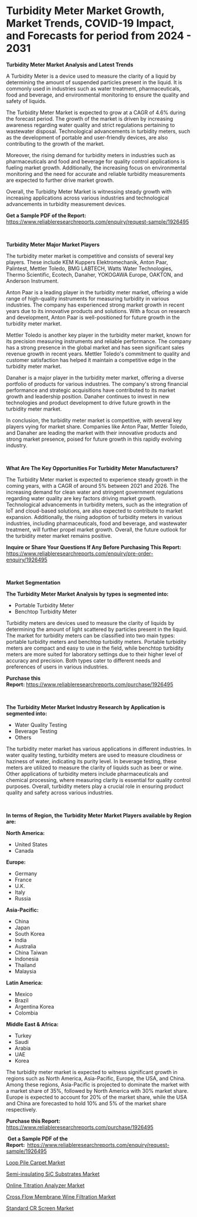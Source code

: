 <p><h1>Turbidity Meter Market Growth, Market Trends, COVID-19 Impact, and Forecasts for period from 2024 - 2031</h1></p><p><strong>Turbidity Meter Market Analysis and Latest Trends</strong></p>
<p><p>A Turbidity Meter is a device used to measure the clarity of a liquid by determining the amount of suspended particles present in the liquid. It is commonly used in industries such as water treatment, pharmaceuticals, food and beverage, and environmental monitoring to ensure the quality and safety of liquids.</p><p>The Turbidity Meter Market is expected to grow at a CAGR of 4.6% during the forecast period. The growth of the market is driven by increasing awareness regarding water quality and strict regulations pertaining to wastewater disposal. Technological advancements in turbidity meters, such as the development of portable and user-friendly devices, are also contributing to the growth of the market.</p><p>Moreover, the rising demand for turbidity meters in industries such as pharmaceuticals and food and beverage for quality control applications is fueling market growth. Additionally, the increasing focus on environmental monitoring and the need for accurate and reliable turbidity measurements are expected to further drive market growth.</p><p>Overall, the Turbidity Meter Market is witnessing steady growth with increasing applications across various industries and technological advancements in turbidity measurement devices.</p></p>
<p><strong>Get a Sample PDF of the Report:&nbsp;</strong> <a href="https://www.reliableresearchreports.com/enquiry/request-sample/1926495">https://www.reliableresearchreports.com/enquiry/request-sample/1926495</a></p>
<p>&nbsp;</p>
<p><strong>Turbidity Meter Major Market Players</strong></p>
<p><p>The turbidity meter market is competitive and consists of several key players. These include KEM Kuppers Elektromechanik, Anton Paar, Palintest, Mettler Toledo, BMG LABTECH, Watts Water Technologies, Thermo Scientific, Ecotech, Danaher, YOKOGAWA Europe, OAKTON, and Anderson Instrument.</p><p>Anton Paar is a leading player in the turbidity meter market, offering a wide range of high-quality instruments for measuring turbidity in various industries. The company has experienced strong market growth in recent years due to its innovative products and solutions. With a focus on research and development, Anton Paar is well-positioned for future growth in the turbidity meter market.</p><p>Mettler Toledo is another key player in the turbidity meter market, known for its precision measuring instruments and reliable performance. The company has a strong presence in the global market and has seen significant sales revenue growth in recent years. Mettler Toledo's commitment to quality and customer satisfaction has helped it maintain a competitive edge in the turbidity meter market.</p><p>Danaher is a major player in the turbidity meter market, offering a diverse portfolio of products for various industries. The company's strong financial performance and strategic acquisitions have contributed to its market growth and leadership position. Danaher continues to invest in new technologies and product development to drive future growth in the turbidity meter market.</p><p>In conclusion, the turbidity meter market is competitive, with several key players vying for market share. Companies like Anton Paar, Mettler Toledo, and Danaher are leading the market with their innovative products and strong market presence, poised for future growth in this rapidly evolving industry.</p></p>
<p>&nbsp;</p>
<p><strong>What Are The Key Opportunities For Turbidity Meter Manufacturers?</strong></p>
<p><p>The Turbidity Meter market is expected to experience steady growth in the coming years, with a CAGR of around 5% between 2021 and 2026. The increasing demand for clean water and stringent government regulations regarding water quality are key factors driving market growth. Technological advancements in turbidity meters, such as the integration of IoT and cloud-based solutions, are also expected to contribute to market expansion. Additionally, the rising adoption of turbidity meters in various industries, including pharmaceuticals, food and beverage, and wastewater treatment, will further propel market growth. Overall, the future outlook for the turbidity meter market remains positive.</p></p>
<p><strong>Inquire or Share Your Questions If Any Before Purchasing This Report:</strong> <a href="https://www.reliableresearchreports.com/enquiry/pre-order-enquiry/1926495">https://www.reliableresearchreports.com/enquiry/pre-order-enquiry/1926495</a></p>
<p>&nbsp;</p>
<p><strong>Market Segmentation</strong></p>
<p><strong>The Turbidity Meter Market Analysis by types is segmented into:</strong></p>
<p><ul><li>Portable Turbidity Meter</li><li>Benchtop Turbidity Meter</li></ul></p>
<p><p>Turbidity meters are devices used to measure the clarity of liquids by determining the amount of light scattered by particles present in the liquid. The market for turbidity meters can be classified into two main types: portable turbidity meters and benchtop turbidity meters. Portable turbidity meters are compact and easy to use in the field, while benchtop turbidity meters are more suited for laboratory settings due to their higher level of accuracy and precision. Both types cater to different needs and preferences of users in various industries.</p></p>
<p><strong>Purchase this Report:&nbsp;</strong><a href="https://www.reliableresearchreports.com/purchase/1926495">https://www.reliableresearchreports.com/purchase/1926495</a></p>
<p>&nbsp;</p>
<p><strong>The Turbidity Meter Market Industry Research by Application is segmented into:</strong></p>
<p><ul><li>Water Quality Testing</li><li>Beverage Testing</li><li>Others</li></ul></p>
<p><p>The turbidity meter market has various applications in different industries. In water quality testing, turbidity meters are used to measure cloudiness or haziness of water, indicating its purity level. In beverage testing, these meters are utilized to measure the clarity of liquids such as beer or wine. Other applications of turbidity meters include pharmaceuticals and chemical processing, where measuring clarity is essential for quality control purposes. Overall, turbidity meters play a crucial role in ensuring product quality and safety across various industries.</p></p>
<p>&nbsp;</p>
<p><strong>In terms of Region, the Turbidity Meter Market Players available by Region are:</strong></p>
<p>
    <p> <strong> North America: </strong>
        <ul>
            <li>United States</li>
            <li>Canada</li>
        </ul>
        </p> 
    <p> <strong> Europe: </strong>
        <ul>
            <li>Germany</li>
            <li>France</li>
            <li>U.K.</li>
            <li>Italy</li>
            <li>Russia</li>
        </ul>
        </p> 
    <p> <strong> Asia-Pacific: </strong>
        <ul>
            <li>China</li>
            <li>Japan</li>
            <li>South Korea</li>
            <li>India</li>
            <li>Australia</li>
            <li>China Taiwan</li>
            <li>Indonesia</li>
            <li>Thailand</li>
            <li>Malaysia</li>
        </ul>
        </p> 
    <p> <strong> Latin America: </strong>
        <ul>
            <li>Mexico</li>
            <li>Brazil</li>
            <li>Argentina Korea</li>
            <li>Colombia</li>
        </ul>
        </p> 
    <p> <strong> Middle East & Africa: </strong>
        <ul>
            <li>Turkey</li>
            <li>Saudi</li>
            <li>Arabia</li>
            <li>UAE</li>
            <li>Korea</li>
        </ul>
    </p>
    </p>
<p><p>The turbidity meter market is expected to witness significant growth in regions such as North America, Asia-Pacific, Europe, the USA, and China. Among these regions, Asia-Pacific is projected to dominate the market with a market share of 35%, followed by North America with 30% market share. Europe is expected to account for 20% of the market share, while the USA and China are forecasted to hold 10% and 5% of the market share respectively.</p></p>
<p><strong>Purchase this Report: </strong><a href="https://www.reliableresearchreports.com/purchase/1926495">https://www.reliableresearchreports.com/purchase/1926495</a></p>
<p>&nbsp;<strong>Get a Sample PDF of the Report:&nbsp;&nbsp;</strong><a href="https://www.reliableresearchreports.com/enquiry/request-sample/1926495">https://www.reliableresearchreports.com/enquiry/request-sample/1926495</a></p>
<p><strong></strong></p>
<p><p><a href="https://view.publitas.com/reportprime-1/loop-pile-carpet-market-size-focuses-on-market-dynamics-in-depth-analysis-and-future-projections-of-its-market-forecasted-for-period-from-2024-to-2031/">Loop Pile Carpet Market</a></p><p><a href="https://rainy-horn-d69.notion.site/Semi-insulating-SiC-Substrates-Market-Research-Report-Provides-Critical-Insights-that-can-help-Shape-2a468a2746214cf1b8033498973a2b8e">Semi-insulating SiC Substrates Market</a></p><p><a href="https://github.com/Airanohannonzb68e5pb53oc1/Market-Research-Report-List-1/blob/main/online-titration-analyzer-market.md">Online Titration Analyzer Market</a></p><p><a href="https://issuu.com/reportprime-2/docs/cross-flow-membrane-wine-filtration-market-size-20">Cross Flow Membrane Wine Filtration Market</a></p><p><a href="https://woozy-pyroraptor-a1f.notion.site/Standard-CR-Screen-Market-A-Comprehensive-Report-of-its-Market-Share-Growth-Trends-2024-2031-b01cd5300d124e87a51a5e728b8d6a0c">Standard CR Screen Market</a></p></p>